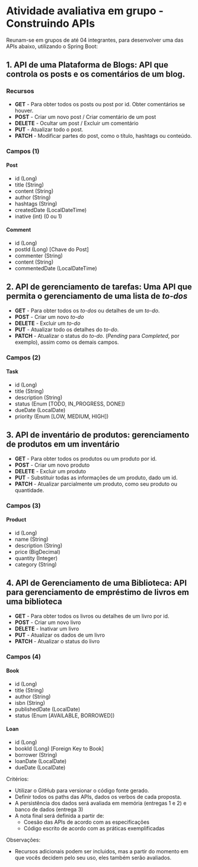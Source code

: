 # Atividade avaliativa em grupo - Construindo APIs

Reunam-se em grupos de até 04 integrantes, para desenvolver uma das APIs abaixo, utilizando o Spring Boot:

## 1. API de uma Plataforma de Blogs: API que controla os posts e os comentários de um blog.

### Recursos

- **GET** - Para obter todos os posts ou post por id. Obter comentários se houver.
- **POST** - Criar um novo post / Criar comentário de um post
- **DELETE** - Ocultar um post / Excluir um comentário
- **PUT** - Atualizar todo o post.
- **PATCH** - Modificar partes do post, como o título, hashtags ou conteúdo.
  
### Campos (1)

#### Post

- id (Long)
- title (String)
- content (String)
- author (String)
- hashtags (String)
- createdDate (LocalDateTime)
- inative (int) (0 ou 1)

#### Comment

- id (Long)
- postId (Long) [Chave do Post]
- commenter (String)
- content (String)
- commentedDate (LocalDateTime)

## 2. API de gerenciamento de tarefas: Uma API que permita o gerenciamento de uma lista de _to-dos_

- **GET** - Para obter todos os _to-dos_ ou detalhes de um _to-do_.
- **POST** - Criar um novo _to-do_
- **DELETE** - Excluir um _to-do_
- **PUT** - Atualizar todo os detalhes do _to-do_.
- **PATCH** - Atualizar o status do _to-do_. (_Pending_ para _Completed_, por exemplo), assim como os demais campos.

### Campos (2)

#### Task

- id (Long)
- title (String)
- description (String)
- status (Enum [TODO, IN_PROGRESS, DONE])
- dueDate (LocalDate)
- priority (Enum [LOW, MEDIUM, HIGH])
  
## 3. API de inventário de produtos: gerenciamento de produtos em um inventário

- **GET** - Para obter todos os produtos ou um produto por id.
- **POST** - Criar um novo produto
- **DELETE** - Excluir um produto
- **PUT** - Substituir todas as informações de um produto, dado um id.
- **PATCH** - Atualizar parcialmente um produto, como seu produto ou quantidade.
  
### Campos (3)

#### Product

- id (Long)
- name (String)
- description (String)
- price (BigDecimal)
- quantity (Integer)
- category (String)

## 4. API de Gerenciamento de uma Biblioteca: API para gerenciamento de empréstimo de livros em uma biblioteca

- **GET** - Para obter todos os livros ou detalhes de um livro por id.
- **POST** - Criar um novo livro
- **DELETE** - Inativar um livro
- **PUT** - Atualizar os dados de um livro
- **PATCH** - Atualizar o status do livro

### Campos (4)

#### Book

- id (Long)
- title (String)
- author (String)
- isbn (String)
- publishedDate (LocalDate)
- status (Enum [AVAILABLE, BORROWED])

#### Loan

- id (Long)
- bookId (Long) [Foreign Key to Book]
- borrower (String)
- loanDate (LocalDate)
- dueDate (LocalDate)

Critérios:

- Utilizar o GitHub para versionar o código fonte gerado.
- Definir todos os paths das APIs, dados os verbos de cada proposta.
- A persistência dos dados será avaliada em memória (entregas 1 e 2) e banco de dados (entrega 3)
- A nota final será definida a partir de:
  - Coesão das APIs de acordo com as especificações
  - Código escrito de acordo com as práticas exemplificadas

Observações:

- Recursos adicionais podem ser incluidos, mas a partir do momento em que vocês decidem pelo seu uso, eles também serão avaliados.
